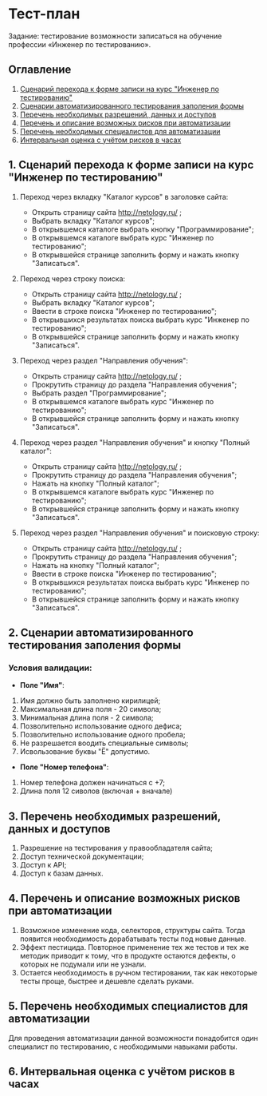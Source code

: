 # Тест-план

Задание: тестирование возможности записаться на обучение профессии «Инженер по тестированию».
## Оглавление
1. [Сценарий перехода к форме записи на курс "Инженер по тестированию"](https://github.com/KnifeRing/Test_plan#1-сценарий-перехода-к-форме-записи-на-курс-инженер-по-тестированию)
2. [Сценарии автоматизированного тестирования заполения формы](https://github.com/KnifeRing/Test_plan#2-сценарии-автоматизированного-тестирования-заполения-формы)
3. [Перечень необходимых разрешений, данных и доступов](https://github.com/KnifeRing/Test_plan#3-перечень-необходимых-разрешений-данных-и-доступов)
4. [Перечень и описание возможных рисков при автоматизации](https://github.com/KnifeRing/Test_plan#4-перечень-и-описание-возможных-рисков-при-автоматизации)
5. [Перечень необходимых специалистов для автоматизации](https://github.com/KnifeRing/Test_plan#5-перечень-необходимых-специалистов-для-автоматизации)
6. [Интервальная оценка с учётом рисков в часах](https://github.com/KnifeRing/Test_plan#6-Интервальная-оценка-с-учётом-рисков-в-часах)

## 1. Сценарий перехода к форме записи на курс "Инженер по тестированию"

1. Переход через вкладку "Каталог курсов" в заголовке сайта:
   * Открыть страницу сайта http://netology.ru/ ;
   * Выбрать вкладку "Каталог курсов";
   * В открывшемся каталоге выбрать кнопку "Программирование";
   * В открывшемся каталоге выбрать курс "Инженер по тестированию";
   * В открывшейся странице заполнить форму  и нажать кнопку "Записаться".
  
2. Переход через строку поиска: 
   * Открыть страницу сайта http://netology.ru/ ;
   * Выбрать вкладку "Каталог курсов"; 
   * Ввести в строке поиска "Инженер по тестированию";
   * В открывшихся результатах поиска выбрать курс "Инженер по тестированию";
   * В открывшейся странице заполнить форму  и нажать кнопку "Записаться".

3. Переход через раздел "Направления обучения":
   * Открыть страницу сайта http://netology.ru/ ;
   * Прокрутить страницу до раздела "Направления обучения";
   * Выбрать раздел "Программирование";
   * В открывшемся каталоге выбрать курс "Инженер по тестированию";
   * В открывшейся странице заполнить форму  и нажать кнопку "Записаться".

4. Переход через раздел "Направления обучения" и кнопку "Полный каталог":
   * Открыть страницу сайта http://netology.ru/ ;
   * Прокрутить страницу до раздела "Направления обучения";
   * Нажать на кнопку "Полный каталог";
   * В открывшемся каталоге выбрать курс "Инженер по тестированию";
   * В открывшейся странице заполнить форму  и нажать кнопку "Записаться".

5. Переход через раздел "Направления обучения" и поисковую строку:
   * Открыть страницу сайта http://netology.ru/ ;
   * Прокрутить страницу до раздела "Направления обучения";
   * Нажать на кнопку "Полный каталог";
   * Ввести в строке поиска "Инженер по тестированию";
   * В открывшихся результатах поиска выбрать курс "Инженер по тестированию";
   * В открывшейся странице заполнить форму  и нажать кнопку "Записаться".

## 2. Сценарии автоматизированного тестирования заполения формы

### Условия валидации:

* **Поле "Имя"**:
1. Имя должно быть заполнено кирилицей;
2. Максимальная длина поля - 20 символа;
3. Минимальная длина поля - 2 символа; 
4. Позволительно использование одного дефиса; 
5. Позволительно использование одного пробела;
6. Не разрешается воодить специальные символы;
7. Исвользование буквы "Ё" допустимо.


* **Поле "Номер телефона"**:
1. Номер телефона должен начинаться с +7; 
2. Длина поля 12 сиволов (включая + вначале)

## 3. Перечень необходимых разрешений, данных и доступов

1. Разрешение на тестирования у правообладателя сайта;
2. Доступ технической документации;
3. Доступ к API;
4. Доступ к базам данных.

## 4. Перечень и описание возможных рисков при автоматизации

1. Возможное изменение кода, селекторов, структуры сайта. Тогда появится необходимость дорабатывать тесты под новые данные.
2. Эффект пестицида. Повторное применение тех же тестов и тех же методик приводит к тому, что в продукте остаются дефекты, о которых не подумали или не узнали.
3. Остается необходимость в ручном тестировании, так как некоторые тесты проще, быстрее и дешевле сделать руками.

## 5. Перечень необходимых специалистов для автоматизации

Для проведения автоматизации данной возможности понадобится один специалист по тестированию, с необходимыми навыками работы.

## 6. Интервальная оценка с учётом рисков в часах

